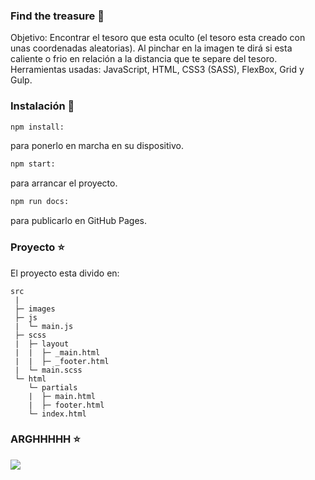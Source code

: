

### Find the treasure 💙 
Objetivo: Encontrar el tesoro que esta oculto (el tesoro esta creado con unas coordenadas aleatorias). Al pinchar en la imagen te dirá si esta caliente o frio en relación a la distancia que te separe del tesoro.
Herramientas usadas: JavaScript, HTML, CSS3 (SASS), FlexBox, Grid y Gulp.


### Instalación 🔧
```bash
npm install: 
```
para ponerlo en marcha en su dispositivo.

```bash
npm start: 
```
para arrancar el proyecto.

```bash
npm run docs: 
```
para publicarlo en GitHub Pages.


### Proyecto ⭐️
El proyecto esta divido en:
```
src
 |  
 ├─ images
 ├─ js 
 |  └─ main.js
 ├─ scss
 |  ├─ layout
 |  |  ├─ _main.html
 |  |  ├─ _footer.html
 |  └─ main.scss
 └─ html
    └─ partials
    |  ├─ main.html
    |  ├─ footer.html
    └─ index.html  

```

### ARGHHHHH ⭐️
<img src="https://media.giphy.com/media/lMg0qBGvh0Hu0AMLj4/giphy.gif">
